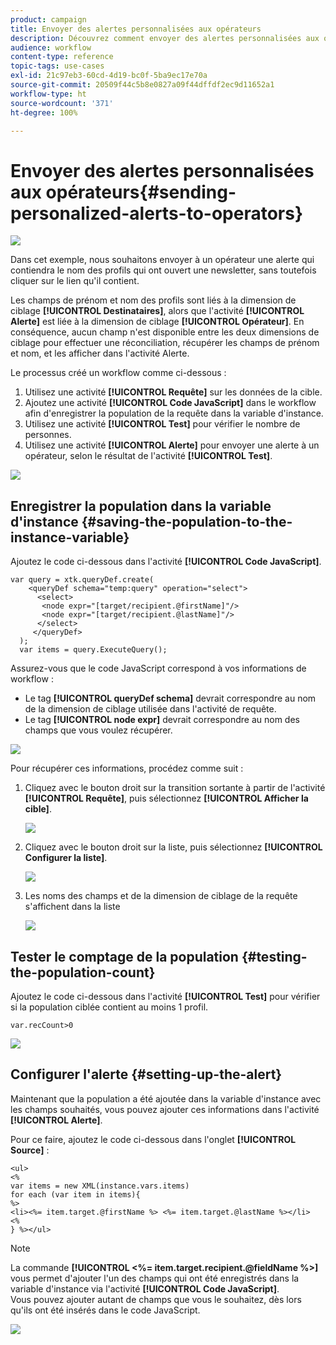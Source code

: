 ```yaml
---
product: campaign
title: Envoyer des alertes personnalisées aux opérateurs
description: Découvrez comment envoyer des alertes personnalisées aux opérateurs
audience: workflow
content-type: reference
topic-tags: use-cases
exl-id: 21c97eb3-60cd-4d19-bc0f-5ba9ec17e70a
source-git-commit: 20509f44c5b8e0827a09f44dffdf2ec9d11652a1
workflow-type: ht
source-wordcount: '371'
ht-degree: 100%

---
```


# Envoyer des alertes personnalisées aux opérateurs{#sending-personalized-alerts-to-operators}

![](../../assets/common.svg)

Dans cet exemple, nous souhaitons envoyer à un opérateur une alerte qui contiendra le nom des profils qui ont ouvert une newsletter, sans toutefois cliquer sur le lien qu&#39;il contient.

Les champs de prénom et nom des profils sont liés à la dimension de ciblage **[!UICONTROL Destinataires]**, alors que l&#39;activité **[!UICONTROL Alerte]** est liée à la dimension de ciblage **[!UICONTROL Opérateur]**. En conséquence, aucun champ n&#39;est disponible entre les deux dimensions de ciblage pour effectuer une réconciliation, récupérer les champs de prénom et nom, et les afficher dans l&#39;activité Alerte.

Le processus créé un workflow comme ci-dessous :

1. Utilisez une activité **[!UICONTROL Requête]** sur les données de la cible.
1. Ajoutez une activité **[!UICONTROL Code JavaScript]** dans le workflow afin d&#39;enregistrer la population de la requête dans la variable d&#39;instance.
1. Utilisez une activité **[!UICONTROL Test]** pour vérifier le nombre de personnes.
1. Utilisez une activité **[!UICONTROL Alerte]** pour envoyer une alerte à un opérateur, selon le résultat de l&#39;activité **[!UICONTROL Test]**.

![](assets/uc_operator_1.png)

## Enregistrer la population dans la variable d&#39;instance {#saving-the-population-to-the-instance-variable}

Ajoutez le code ci-dessous dans l&#39;activité **[!UICONTROL Code JavaScript]**.

```
var query = xtk.queryDef.create(  
    <queryDef schema="temp:query" operation="select">  
      <select>  
       <node expr="[target/recipient.@firstName]"/>  
       <node expr="[target/recipient.@lastName]"/>  
      </select>  
     </queryDef>  
  );  
  var items = query.ExecuteQuery();
```

Assurez-vous que le code JavaScript correspond à vos informations de workflow :

* Le tag **[!UICONTROL queryDef schema]** devrait correspondre au nom de la dimension de ciblage utilisée dans l&#39;activité de requête.
* Le tag **[!UICONTROL node expr]** devrait correspondre au nom des champs que vous voulez récupérer.

![](assets/uc_operator_3.png)

Pour récupérer ces informations, procédez comme suit :

1. Cliquez avec le bouton droit sur la transition sortante à partir de l&#39;activité **[!UICONTROL Requête]**, puis sélectionnez **[!UICONTROL Afficher la cible]**.

   ![](assets/uc_operator_4.png)

1. Cliquez avec le bouton droit sur la liste, puis sélectionnez **[!UICONTROL Configurer la liste]**.

   ![](assets/uc_operator_5.png)

1. Les noms des champs et de la dimension de ciblage de la requête s&#39;affichent dans la liste

   ![](assets/uc_operator_6.png)

## Tester le comptage de la population {#testing-the-population-count}

Ajoutez le code ci-dessous dans l&#39;activité **[!UICONTROL Test]** pour vérifier si la population ciblée contient au moins 1 profil.

```
var.recCount>0
```

![](assets/uc_operator_7.png)

## Configurer l&#39;alerte {#setting-up-the-alert}

Maintenant que la population a été ajoutée dans la variable d&#39;instance avec les champs souhaités, vous pouvez ajouter ces informations dans l&#39;activité **[!UICONTROL Alerte]**.

Pour ce faire, ajoutez le code ci-dessous dans l&#39;onglet **[!UICONTROL Source]** :

```
<ul>
<%
var items = new XML(instance.vars.items)
for each (var item in items){
%>
<li><%= item.target.@firstName %> <%= item.target.@lastName %></li>
<%
} %></ul>
```

>[!NOTE]
>
>La commande **[!UICONTROL &lt;%= item.target.recipient.@fieldName %>]** vous permet d&#39;ajouter l&#39;un des champs qui ont été enregistrés dans la variable d&#39;instance via l&#39;activité **[!UICONTROL Code JavaScript]**.\
>Vous pouvez ajouter autant de champs que vous le souhaitez, dès lors qu&#39;ils ont été insérés dans le code JavaScript.

![](assets/uc_operator_8.png)
